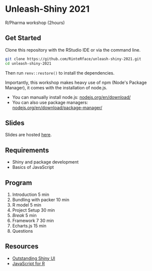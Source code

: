 # Unleash-Shiny 2021

R/Pharma workshop (2hours)

## Get Started

Clone this repository with the RStudio IDE or via the 
command line.

```bash
git clone https://github.com/RinteRface/unleash-shiny-2021.git
cd unleash-shiny-2021
```

Then run `renv::restore()` to install the dependencies.

Importantly, this workshop makes heavy use of npm
(Node's Package Manager), it comes with the installation of
node.js.

- You can manually install node.js: 
[nodejs.org/en/download/](https://nodejs.org/en/download/)
- You can also use package managers:
[nodejs.org/en/download/package-manager/](https://nodejs.org/en/download/package-manager/)

## Slides

Slides are hosted [here](https://rinterface.com/shiny/talks/RPharma2021/).


## Requirements

- Shiny and package development
- Basics of JavaScript

## Program

1. Introduction 				5  min
2. Bundling with packer 10 min
3. R model 							5  min
4. Project Setup 				30 min
5. _Break_ 							5  min
6. Framework 7 					30 min
7. Echarts.js 					15 min
8. Questions

## Resources

- [Outstanding Shiny UI](https://divadnojnarg.github.io/outstanding-shiny-ui/)
- [JavaScript for R](https://javascript-for-r.com/) 

